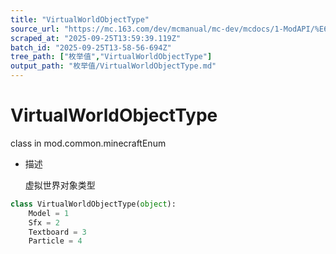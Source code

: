 ```yaml
---
title: "VirtualWorldObjectType"
source_url: "https://mc.163.com/dev/mcmanual/mc-dev/mcdocs/1-ModAPI/%E6%9E%9A%E4%B8%BE%E5%80%BC/VirtualWorldObjectType.html"
scraped_at: "2025-09-25T13:59:39.119Z"
batch_id: "2025-09-25T13-58-56-694Z"
tree_path: ["枚举值","VirtualWorldObjectType"]
output_path: "枚举值/VirtualWorldObjectType.md"
---
```


#  VirtualWorldObjectType

class in mod.common.minecraftEnum

*   描述
    
    虚拟世界对象类型
    

```python
class VirtualWorldObjectType(object):
	Model = 1
	Sfx = 2
	Textboard = 3
	Particle = 4


```